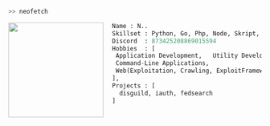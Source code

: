 ```bash
>> neofetch
```

<img align="left" src="https://cdn.discordapp.com/attachments/1056054502593155165/1056816590198419489/matching_icons_.jpg" width="189"/>

```py
  Name : N..
  Skillset : Python, Go, Php, Node, Skript, Java
  Discord  : 873425208869015594
  Hobbies  : [
   Application Development,   Utility Development,
   Command-Line Applications,
   Web(Exploitation, Crawling, ExploitFrameworks)
  ],
  Projects : [ 
    disguild, iauth, fedsearch
  ]
  
```
